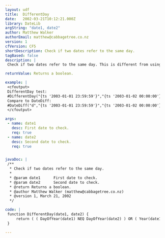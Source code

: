 ```yaml
---
layout: udf
title:  DifferentDay
date:   2002-03-21T10:12:21.000Z
library: DateLib
argString: "date1, date2"
author: Matthew Walker
authorEmail: matthew@cabbagetree.co.nz
version: 1
cfVersion: CF5
shortDescription: Check if two dates refer to the same day.
tagBased: false
description: |
 Check if two dates refer to the same day. This is different from using the built-in function DateDiff(&quot;d&quot;) as it will only count whole days difference, whereas a difference of just a second could be the difference between one day and another.

returnValue: Returns a boolean.

example: |
 <cfoutput>
 DifferentDay test: 
 #DifferentDay("{ts '2003-01-01 23:59:59'}","{ts '2003-01-02 00:00:00'}")#<br>
 Compare to DateDiff: 
 #DateDiff("d","{ts '2003-01-01 23:59:59'}","{ts '2003-01-02 00:00:00'}")#
 </cfoutput>

args:
 - name: date1
   desc: First date to check.
   req: true
 - name: date2
   desc: Second date to check.
   req: true


javaDoc: |
 /**
  * Check if two dates refer to the same day.
  * 
  * @param date1      First date to check. 
  * @param date2      Second date to check. 
  * @return Returns a boolean. 
  * @author Matthew Walker (matthew@cabbagetree.co.nz) 
  * @version 1, March 21, 2002 
  */

code: |
 function DifferentDay(date1, date2) {
     return ( ( DayOfYear(date1) NEQ DayOfYear(date2) ) OR ( Year(date1) NEQ Year(date2) ) );
 }

---
```


